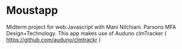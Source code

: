 Moustapp
========

Midterm project for web:Javascript with Mani Nilchiani. Parsons MFA Design+Technology. 
This app makes use of Auduno clmTracker ( https://github.com/auduno/clmtrackr ) 
